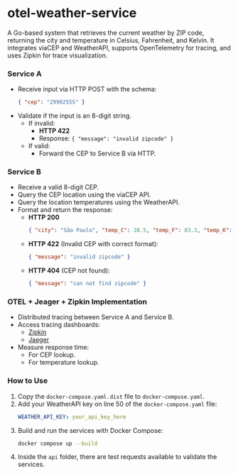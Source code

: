 # otel-weather-service
A Go-based system that retrieves the current weather by ZIP code, returning the city and temperature in Celsius, Fahrenheit, and Kelvin. It integrates viaCEP and WeatherAPI, supports OpenTelemetry for tracing, and uses Zipkin for trace visualization. 

### Service A

- Receive input via HTTP POST with the schema:
  ```json
  { "cep": "29902555" }
  ```
- Validate if the input is an 8-digit string.
  - If invalid:
    - **HTTP 422**
    - Response: `{ "message": "invalid zipcode" }`
  - If valid:
    - Forward the CEP to Service B via HTTP.

### Service B

- Receive a valid 8-digit CEP.
- Query the CEP location using the viaCEP API.
- Query the location temperatures using the WeatherAPI.
- Format and return the response:
  - **HTTP 200**
    ```json
    { "city": "São Paulo", "temp_C": 28.5, "temp_F": 83.3, "temp_K": 301.5 }
    ```
  - **HTTP 422** (Invalid CEP with correct format):
    ```json
    { "message": "invalid zipcode" }
    ```
  - **HTTP 404** (CEP not found):
    ```json
    { "message": "can not find zipcode" }
    ```

### OTEL + Jeager + Zipkin Implementation

- Distributed tracing between Service A and Service B.
- Access tracing dashboards:
  - [Zipkin](http://localhost:9411)
  - [Jaeger](http://localhost:16686)
- Measure response time:
  - For CEP lookup.
  - For temperature lookup.


### How to Use

1. Copy the `docker-compose.yaml.dist` file to `docker-compose.yaml`.
2. Add your WeatherAPI key on line 50 of the `docker-compose.yaml` file:
   ```yaml
   WEATHER_API_KEY: your_api_key_here
   ```
3. Build and run the services with Docker Compose:
   ```bash
   docker compose up --build
   ```
4. Inside the `api` folder, there are test requests available to validate the services.